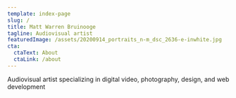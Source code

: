 ```yaml
---
template: index-page
slug: /
title: Matt Warren Bruinooge
tagline: Audiovisual artist
featuredImage: /assets/20200914_portraits_n-m_dsc_2636-e-inwhite.jpg
cta:
  ctaText: About
  ctaLink: /about
---
```

Audiovisual artist specializing in digital video, photography, design, and web development